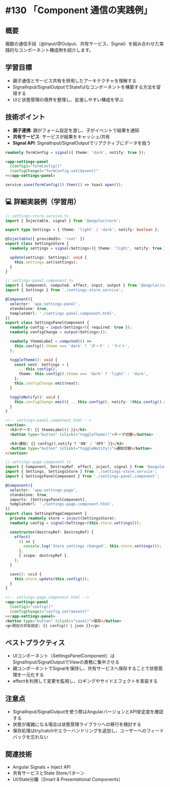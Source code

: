 # #130 「Component 通信の実践例」

## 概要
複数の通信手段（@Input/@Output、共有サービス、Signal）を組み合わせた実践的なコンポーネント構成例を紹介します。

## 学習目標
- 親子通信とサービス共有を併用したアーキテクチャを理解する
- SignalInput/SignalOutputでStatefulなコンポーネントを構築する方法を習得する
- UIと状態管理の境界を整理し、拡張しやすい構成を学ぶ

## 技術ポイント
- **親子連携**: 親がフォーム設定を渡し、子がイベントで結果を通知
- **共有サービス**: サービスが結果をキャッシュ/共有
- **Signal API**: SignalInput/SignalOutputでリアクティブにデータを扱う

```typescript
readonly formConfig = signal({ theme: 'dark', notify: true });
```

```html
<app-settings-panel
  [config]="formConfig()"
  (configChange)="formConfig.set($event)"
></app-settings-panel>
```

```typescript
service.save(formConfig()).then(() => toast.open());
```

## 💻 詳細実装例（学習用）
```typescript
// settings-store.service.ts
import { Injectable, signal } from '@angular/core';

export type Settings = { theme: 'light' | 'dark'; notify: boolean };

@Injectable({ providedIn: 'root' })
export class SettingsStore {
  readonly settings = signal<Settings>({ theme: 'light', notify: true });

  update(settings: Settings): void {
    this.settings.set(settings);
  }
}
```

```typescript
// settings-panel.component.ts
import { Component, computed, effect, input, output } from '@angular/core';
import { Settings } from './settings-store.service';

@Component({
  selector: 'app-settings-panel',
  standalone: true,
  templateUrl: './settings-panel.component.html',
})
export class SettingsPanelComponent {
  readonly config = input<Settings>({ required: true });
  readonly configChange = output<Settings>();

  readonly themeLabel = computed(() =>
    this.config().theme === 'dark' ? 'ダーク' : 'ライト',
  );

  toggleTheme(): void {
    const next: Settings = {
      ...this.config(),
      theme: this.config().theme === 'dark' ? 'light' : 'dark',
    };
    this.configChange.emit(next);
  }

  toggleNotify(): void {
    this.configChange.emit({ ...this.config(), notify: !this.config().notify });
  }
}
```

```html
<!-- settings-panel.component.html -->
<section>
  <h3>テーマ: {{ themeLabel() }}</h3>
  <button type="button" (click)="toggleTheme()">テーマ切替</button>

  <h3>通知: {{ config().notify ? 'ON' : 'OFF' }}</h3>
  <button type="button" (click)="toggleNotify()">通知切替</button>
</section>
```

```typescript
// settings-page.component.ts
import { Component, DestroyRef, effect, inject, signal } from '@angular/core';
import { Settings, SettingsStore } from './settings-store.service';
import { SettingsPanelComponent } from './settings-panel.component';

@Component({
  selector: 'app-settings-page',
  standalone: true,
  imports: [SettingsPanelComponent],
  templateUrl: './settings-page.component.html',
})
export class SettingsPageComponent {
  private readonly store = inject(SettingsStore);
  readonly config = signal<Settings>(this.store.settings());

  constructor(destroyRef: DestroyRef) {
    effect(
      () => {
        console.log('Store settings changed', this.store.settings());
      },
      { scope: destroyRef },
    );
  }

  save(): void {
    this.store.update(this.config());
  }
}
```

```html
<!-- settings-page.component.html -->
<app-settings-panel
  [config]="config()"
  (configChange)="config.set($event)"
></app-settings-panel>
<button type="button" (click)="save()">保存</button>
<p>現在の共有設定: {{ config() | json }}</p>
```

## ベストプラクティス
- UIコンポーネント（SettingsPanelComponent）はSignalInput/SignalOutputでViewの責務に集中させる
- 親コンポーネントでSignalを保持し、共有サービスへ保存することで状態管理を一元化する
- effectを利用して変更を監視し、ロギングやサイドエフェクトを実装する

## 注意点
- SignalInput/SignalOutputを使う際はAngularバージョンとAPI安定度を確認する
- 状態が複雑になる場合は状態管理ライブラリへの移行を検討する
- 保存処理はtry/catchやエラーハンドリングを追加し、ユーザーへのフィードバックを忘れない

## 関連技術
- Angular Signals + Inject API
- 共有サービスとState Storeパターン
- UI/State分離（Smart & Presentational Components）
